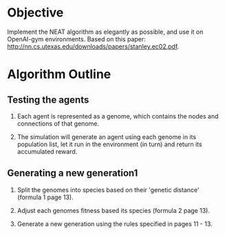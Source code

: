 
# Objective

Implement the NEAT algorithm as elegantly as possible, and use it on
OpenAI-gym environments.
Based on this paper: <http://nn.cs.utexas.edu/downloads/papers/stanley.ec02.pdf>.

# Algorithm Outline

## Testing the agents

1. Each agent is represented as a genome, which contains the nodes and connections
of that genome.

2. The simulation will generate an agent using each genome in its population list, let
it run in the environment (in turn) and return its accumulated reward.

## Generating a new generation1

1. Split the genomes into species based on their 'genetic distance' (formula 1 page 13).

2. Adjust each genomes fitness based its species (formula 2 page 13).

3. Generate a new generation using the rules specified in pages 11 - 13.
